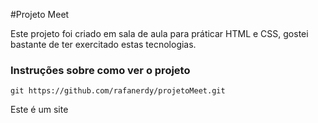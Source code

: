 #Projeto Meet

Este projeto foi criado em sala de aula para práticar HTML e CSS, gostei bastante de ter exercitado estas tecnologias.

### Instruções sobre como ver o projeto

```shell
git https://github.com/rafanerdy/projetoMeet.git
```
Este é um site